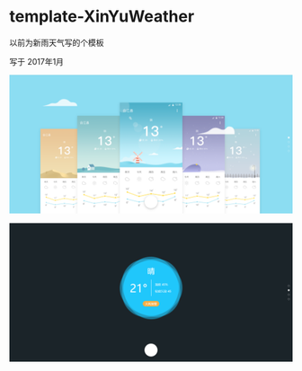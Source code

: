 # template-XinYuWeather
以前为新雨天气写的个模板

写于 2017年1月

![cover](./cover/Snipaste_2020-10-11_11-34-03.png)

![](./cover/Snipaste_2020-10-11_11-34-08.png)

